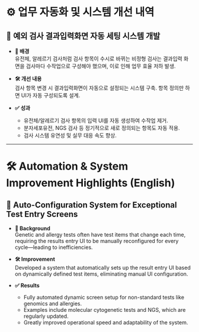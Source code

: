 # ⚙️ 업무 자동화 및 시스템 개선 내역

## 🧪 예외 검사 결과입력화면 자동 세팅 시스템 개발

- **📌 배경**  
  유전체, 알레르기 검사처럼 검사 항목이 수시로 바뀌는 비정형 검사는 결과입력 화면을 검사마다 수작업으로 구성해야 했으며, 이로 인해 업무 효율 저하 발생.

- **🛠️ 개선 내용**  
  검사 항목 변경 시 결과입력화면이 자동으로 설정되는 시스템 구축. 항목 정의만 하면 UI가 자동 구성되도록 설계.

- **✅ 성과**  
  - 유전체/알레르기 검사 항목의 입력 UI를 자동 생성하여 수작업 제거.  
  - 분자세포유전, NGS 검사 등 정기적으로 새로 정의되는 항목도 자동 적용.  
  - 검사 시스템 유연성 및 실무 대응 속도 향상.

---

# 🛠️ Automation & System Improvement Highlights (English)

## 🧪 Auto-Configuration System for Exceptional Test Entry Screens

- **📌 Background**  
  Genetic and allergy tests often have test items that change each time, requiring the results entry UI to be manually reconfigured for every cycle—leading to inefficiencies.

- **🛠️ Improvement**  
  Developed a system that automatically sets up the result entry UI based on dynamically defined test items, eliminating manual UI configuration.

- **✅ Results**  
  - Fully automated dynamic screen setup for non-standard tests like genomics and allergies.  
  - Examples include molecular cytogenetic tests and NGS, which are regularly updated.  
  - Greatly improved operational speed and adaptability of the system.
